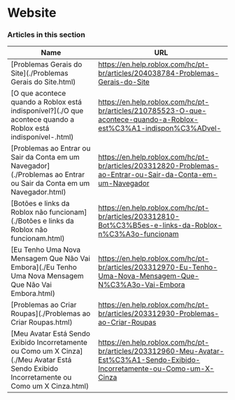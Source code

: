 # Website  
### Articles in this section
Name|URL
-|-
[Problemas Gerais do Site](./Problemas Gerais do Site.html) |https://en.help.roblox.com/hc/pt-br/articles/204038784-Problemas-Gerais-do-Site
[O que acontece quando a Roblox está indisponível?](./O que acontece quando a Roblox está indisponível-.html) |https://en.help.roblox.com/hc/pt-br/articles/210785523-O-que-acontece-quando-a-Roblox-est%C3%A1-indispon%C3%ADvel-
[Problemas ao Entrar ou Sair da Conta em um Navegador](./Problemas ao Entrar ou Sair da Conta em um Navegador.html) |https://en.help.roblox.com/hc/pt-br/articles/203312820-Problemas-ao-Entrar-ou-Sair-da-Conta-em-um-Navegador
[Botões e links da Roblox não funcionam](./Botões e links da Roblox não funcionam.html) |https://en.help.roblox.com/hc/pt-br/articles/203312810-Bot%C3%B5es-e-links-da-Roblox-n%C3%A3o-funcionam
[Eu Tenho Uma Nova Mensagem Que Não Vai Embora](./Eu Tenho Uma Nova Mensagem Que Não Vai Embora.html) |https://en.help.roblox.com/hc/pt-br/articles/203312970-Eu-Tenho-Uma-Nova-Mensagem-Que-N%C3%A3o-Vai-Embora
[Problemas ao Criar Roupas](./Problemas ao Criar Roupas.html) |https://en.help.roblox.com/hc/pt-br/articles/203312930-Problemas-ao-Criar-Roupas
[Meu Avatar Está Sendo Exibido Incorretamente ou Como um X Cinza](./Meu Avatar Está Sendo Exibido Incorretamente ou Como um X Cinza.html) |https://en.help.roblox.com/hc/pt-br/articles/203312960-Meu-Avatar-Est%C3%A1-Sendo-Exibido-Incorretamente-ou-Como-um-X-Cinza